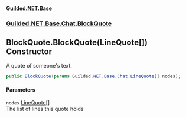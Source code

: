 
#### [Guilded.NET.Base](Guilded_NET_Base 'Guilded_NET_Base')
### [Guilded.NET.Base.Chat](Guilded_NET_Base#Guilded_NET_Base_Chat 'Guilded.NET.Base.Chat').[BlockQuote](BlockQuote 'Guilded.NET.Base.Chat.BlockQuote')
## BlockQuote.BlockQuote(LineQuote[]) Constructor
A quote of someone's text.  
```csharp
public BlockQuote(params Guilded.NET.Base.Chat.LineQuote[] nodes);
```

#### Parameters
<a name='Guilded_NET_Base_Chat_BlockQuote_BlockQuote(Guilded_NET_Base_Chat_LineQuote__)_nodes'></a>
`nodes` [LineQuote](LineQuote 'Guilded.NET.Base.Chat.LineQuote')[[]](https://docs.microsoft.com/en-us/dotnet/api/System.Array 'System.Array')  
The list of lines this quote holds
  
